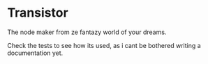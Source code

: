 Transistor
==========

The node maker from ze fantazy world of your dreams.

Check the tests to see how its used, as i cant be bothered writing a documentation yet.